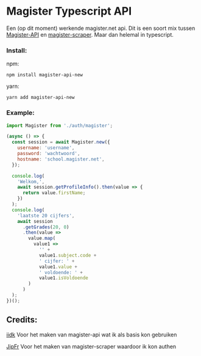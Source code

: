 
# Magister Typescript API
Een (op dit moment) werkende magister.net api. Dit is een soort mix tussen [Magister-API](https://github.com/idiidk/magister-api) en [magister-scraper](https://github.com/JipFr/magister-scraper/). Maar dan helemal in typescript.

### Install:
npm:
 ```
 npm install magister-api-new
 ```
yarn: 
```
yarn add magister-api-new
```
### Example:

```javascript
import Magister from './auth/magister';

(async () => {
  const session = await Magister.new({
    username: 'username',
    password: 'wachtwoord',
    hostname: 'school.magister.net',
  });

  console.log(
    'Welkom,',
    await session.getProfileInfo().then(value => {
      return value.firstName;
    })
  );
  console.log(
    'laatste 20 cijfers',
    await session
      .getGrades(20, 0)
      .then(value =>
        value.map(
          value1 =>
            '' +
            value1.subject.code +
            ' cijfer: ' +
            value1.value +
            ' voldoende: ' +
            value1.isVoldoende
        )
      )
  );
})();
```
## Credits:
[iidk](https://github.com/idiidk) Voor het maken van magister-api wat ik als basis kon gebruiken

[JipFr](https://github.com/JipFr) Voor het maken van magister-scraper waardoor ik kon authen
